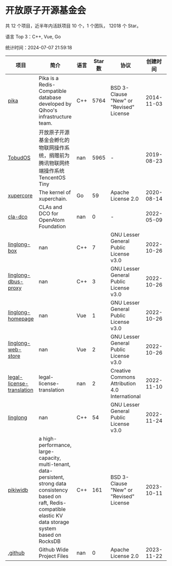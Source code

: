 # 开放原子开源基金会

共 12 个项目，近半年内活跃项目 10 个，1 个团队， 12018 个 Star。

语言 Top 3：C++, Vue, Go

统计时间：2024-07-07 21:59:18

| 项目 | 简介 | 语言 | Star 数 | 协议 | 创建时间 | 最后更新时间 |
| --- | --- | --- | --- | --- | --- | --- |
| [pika](https://github.com/OpenAtomFoundation/pika) | Pika is a Redis-Compatible database developed by Qihoo's infrastructure team. | C++ | 5764 | BSD 3-Clause "New" or "Revised" License | 2014-11-03 | 2024-07-06 |
| [TobudOS](https://github.com/OpenAtomFoundation/TobudOS) | 开放原子开源基金会孵化的物联网操作系统，捐赠前为腾讯物联网终端操作系统TencentOS Tiny | nan | 5965 | - | 2019-08-23 | 2024-07-05 |
| [xupercore](https://github.com/OpenAtomFoundation/xupercore) | The kernel of xuperchain. | Go | 59 | Apache License 2.0 | 2020-08-14 | 2024-06-12 |
| [cla-dco](https://github.com/OpenAtomFoundation/cla-dco) | CLAs and DCO for OpenAtom Foundation | nan | 0 | - | 2022-05-09 | 2022-05-25 |
| [linglong-box](https://github.com/OpenAtomFoundation/linglong-box) | nan | C++ | 7 | GNU Lesser General Public License v3.0 | 2022-10-26 | 2024-07-02 |
| [linglong-dbus-proxy](https://github.com/OpenAtomFoundation/linglong-dbus-proxy) | nan | C++ | 3 | GNU Lesser General Public License v3.0 | 2022-10-26 | 2024-07-04 |
| [linglong-homepage](https://github.com/OpenAtomFoundation/linglong-homepage) | nan | Vue | 1 | GNU Lesser General Public License v3.0 | 2022-10-26 | 2024-07-04 |
| [linglong-web-store](https://github.com/OpenAtomFoundation/linglong-web-store) | nan | Vue | 2 | GNU Lesser General Public License v3.0 | 2022-10-26 | 2024-07-02 |
| [legal-license-translation](https://github.com/OpenAtomFoundation/legal-license-translation) | legal-license-translation | nan | 2 | Creative Commons Attribution 4.0 International | 2022-11-10 | 2024-03-19 |
| [linglong](https://github.com/OpenAtomFoundation/linglong) | nan | C++ | 54 | GNU Lesser General Public License v3.0 | 2022-11-24 | 2024-07-05 |
| [pikiwidb](https://github.com/OpenAtomFoundation/pikiwidb) | a high-performance, large-capacity, multi-tenant, data-persistent, strong data consistency based on raft, Redis-compatible elastic KV data storage system based on RocksDB | C++ | 161 | BSD 3-Clause "New" or "Revised" License | 2023-10-11 | 2024-07-06 |
| [.github](https://github.com/OpenAtomFoundation/.github) | Github Wide Project Files | nan | 0 | Apache License 2.0 | 2023-11-22 | 2023-11-22 |
